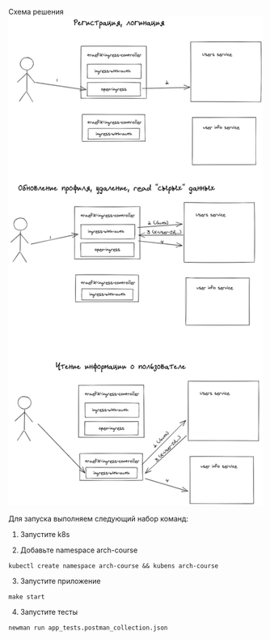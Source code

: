 Схема решения
![schema](./README.assets/schema.png)

Для запуска выполняем следующий набор команд:

1) Запустите k8s

2) Добавьте namespace arch-course
```
kubectl create namespace arch-course && kubens arch-course
```

3) Запустите приложение
```
make start
```

4) Запустите тесты
```
newman run app_tests.postman_collection.json
```